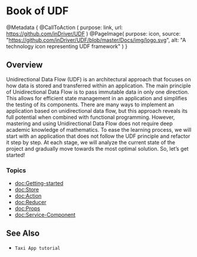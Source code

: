 # Book of UDF

@Metadata {
    @CallToAction (
                   purpose: link,
                   url: https://github.com/inDriver/UDF
                   )
    @PageImage(
               purpose: icon,
               source: "https://github.com/inDriver/UDF/blob/master/Docs/img/logo.svg",
               alt: "A technology icon representing UDF framework"
               )
}




## Overview

Unidirectional Data Flow (UDF) is an architectural approach that focuses on how data is stored and transferred within an application. The main principle of Unidirectional Data Flow is to pass immutable data in only one direction. This allows for efficient state management in an application and simplifies the testing of its components.
There are many ways to implement an application based on unidirectional data flow, but this approach reveals its full potential when combined with functional programming. However, mastering and using Unidirectional Data Flow does not require deep academic knowledge of mathematics. To ease the learning process, we will start with an application that does not follow the UDF principle and refactor it step by step. At each stage, we will analyze the current state of the project and gradually move towards the most optimal solution. So, let’s get started!


### Topics

- <doc:Getting-started>
- <doc:Store>
- <doc:Action>
- <doc:Reducer>
- <doc:Props>
- <doc:Service-Component>


## See Also

- ``Taxi App tutorial``

